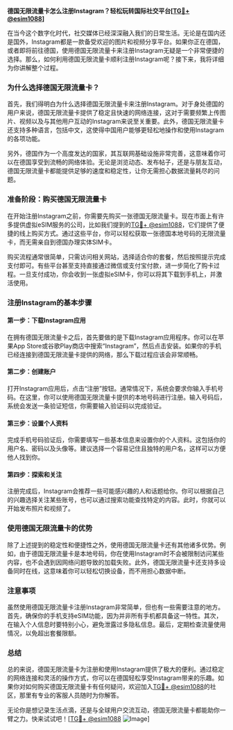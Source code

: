 **德国无限流量卡怎么注册Instagram？轻松玩转国际社交平台[[TG💪+ @esim1088](https://t.me/s/esim1088)]**

在当今这个数字化时代，社交媒体已经深深融入我们的日常生活。无论是在国内还是国外，Instagram都是一款备受欢迎的图片和视频分享平台。如果你正在德国，或者即将前往德国，使用德国无限流量卡来注册Instagram无疑是一个非常便捷的选择。那么，如何利用德国无限流量卡顺利注册Instagram呢？接下来，我将详细为你讲解整个过程。

### **为什么选择德国无限流量卡？**

首先，我们得明白为什么选择德国无限流量卡来注册Instagram。对于身处德国的用户来说，德国无限流量卡提供了稳定且快速的网络连接，这对于需要频繁上传图片、视频以及与其他用户互动的Instagram来说至关重要。此外，德国无限流量卡还支持多种语言，包括中文，这使得中国用户能够更轻松地操作和使用Instagram的各项功能。

另外，德国作为一个高度发达的国家，其互联网基础设施非常完善，这意味着你可以在德国享受到流畅的网络体验。无论是浏览动态、发布帖子，还是与朋友互动，德国无限流量卡都能提供足够的速度和稳定性，让你无需担心数据流量耗尽的问题。

### **准备阶段：购买德国无限流量卡**

在开始注册Instagram之前，你需要先购买一张德国无限流量卡。现在市面上有许多提供虚拟eSIM服务的公司，比如我们提到的[TG💪+ @esim1088](https://t.me/s/esim1088)，它们提供了便捷的线上购买方式。通过这些平台，你可以轻松获取一张德国本地号码的无限流量卡，而无需亲自到德国办理实体SIM卡。

购买流程通常很简单，只需访问相关网站，选择适合你的套餐，然后按照提示完成支付即可。有些平台甚至支持直接通过微信或支付宝付款，进一步简化了购卡过程。一旦支付成功，你会收到一张虚拟eSIM卡，你可以将其下载到手机上，并激活使用。

### **注册Instagram的基本步骤**

#### **第一步：下载Instagram应用**
在拥有德国无限流量卡之后，首先要做的是下载Instagram应用程序。你可以在苹果App Store或谷歌Play商店中搜索“Instagram”，然后点击安装。如果你的手机已经连接到德国无限流量卡提供的网络，那么下载过程应该会非常顺畅。

#### **第二步：创建账户**
打开Instagram应用后，点击“注册”按钮。通常情况下，系统会要求你输入手机号码。在这里，你可以使用德国无限流量卡提供的本地号码进行注册。输入号码后，系统会发送一条验证短信，你需要输入验证码以完成验证。

#### **第三步：设置个人资料**
完成手机号码验证后，你需要填写一些基本信息来设置你的个人资料。这包括你的用户名、密码以及头像等。建议选择一个容易记住且独特的用户名，这样可以方便他人找到你。

#### **第四步：探索和关注**
注册完成后，Instagram会推荐一些可能感兴趣的人和话题给你。你可以根据自己的兴趣选择关注某些账号，也可以通过搜索功能查找特定的内容。此时，你就可以开始发布照片和视频了。

### **使用德国无限流量卡的优势**

除了上述提到的稳定性和便捷性之外，使用德国无限流量卡还有其他诸多优势。例如，由于德国无限流量卡是本地号码，你在使用Instagram时不会被限制访问某些内容，也不会遇到因网络问题导致的加载失败。此外，德国无限流量卡还支持多设备同时在线，这意味着你可以轻松切换设备，而不用担心数据中断。

### **注意事项**

虽然使用德国无限流量卡注册Instagram非常简单，但也有一些需要注意的地方。首先，确保你的手机支持eSIM功能，因为并非所有手机都具备这一特性。其次，在输入个人信息时要特别小心，避免泄露过多隐私信息。最后，定期检查流量使用情况，以免超出套餐限额。

### **总结**

总的来说，德国无限流量卡为注册和使用Instagram提供了极大的便利。通过稳定的网络连接和灵活的操作方式，你可以在德国轻松享受Instagram带来的乐趣。如果你对如何购买德国无限流量卡有任何疑问，欢迎加入[TG💪+ @esim1088](https://t.me/s/esim1088)的社区，那里有专业的客服人员随时为你解答。

无论你是想记录生活点滴，还是与全球用户交流互动，德国无限流量卡都能助你一臂之力。快来试试吧！[[TG💪+ @esim1088](https://t.me/s/esim1088) ![Image](https://i.postimg.cc/4NQfJmqS/Snipaste-2025-05-13-00-14-12.png)]